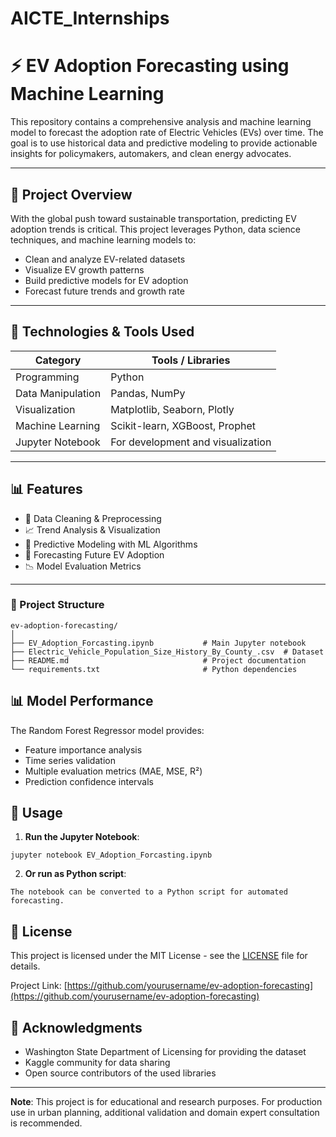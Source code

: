 # AICTE_Internships
# ⚡ EV Adoption Forecasting using Machine Learning

This repository contains a comprehensive analysis and machine learning model to forecast the adoption rate of Electric Vehicles (EVs) over time. The goal is to use historical data and predictive modeling to provide actionable insights for policymakers, automakers, and clean energy advocates.

---

## 🚀 Project Overview

With the global push toward sustainable transportation, predicting EV adoption trends is critical. This project leverages Python, data science techniques, and machine learning models to:

- Clean and analyze EV-related datasets
- Visualize EV growth patterns
- Build predictive models for EV adoption
- Forecast future trends and growth rate

---

## 🧠 Technologies & Tools Used

| Category            | Tools / Libraries                          |
|---------------------|---------------------------------------------|
| Programming         | Python                                      |
| Data Manipulation   | Pandas, NumPy                               |
| Visualization       | Matplotlib, Seaborn, Plotly                 |
| Machine Learning    | Scikit-learn, XGBoost, Prophet              |
| Jupyter Notebook    | For development and visualization           |

---

## 📊 Features

- 📌 Data Cleaning & Preprocessing
- 📈 Trend Analysis & Visualization
- 🤖 Predictive Modeling with ML Algorithms
- 🔮 Forecasting Future EV Adoption
- 📉 Model Evaluation Metrics

---

### 📁 Project Structure

```
ev-adoption-forecasting/
│
├── EV_Adoption_Forcasting.ipynb           # Main Jupyter notebook  
├── Electric_Vehicle_Population_Size_History_By_County_.csv  # Dataset  
├── README.md                              # Project documentation  
└── requirements.txt                       # Python dependencies
```
## 📊 Model Performance

The Random Forest Regressor model provides:
- Feature importance analysis
- Time series validation
- Multiple evaluation metrics (MAE, MSE, R²)
- Prediction confidence intervals

## 🔧 Usage

1. **Run the Jupyter Notebook**:
```
jupyter notebook EV_Adoption_Forcasting.ipynb
```

2. **Or run as Python script**:
```
The notebook can be converted to a Python script for automated forecasting.
```
## 📝 License

This project is licensed under the MIT License - see the [LICENSE](LICENSE) file for details.

Project Link: [https://github.com/yourusername/ev-adoption-forecasting](https://github.com/yourusername/ev-adoption-forecasting)

## 🙏 Acknowledgments

- Washington State Department of Licensing for providing the dataset
- Kaggle community for data sharing
- Open source contributors of the used libraries

---

**Note**: This project is for educational and research purposes. For production use in urban planning, additional validation and domain expert consultation is recommended.
